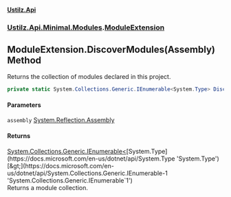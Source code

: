 #### [Ustilz.Api](index.md 'index')
### [Ustilz.Api.Minimal.Modules](Ustilz.Api.Minimal.Modules.md 'Ustilz.Api.Minimal.Modules').[ModuleExtension](Ustilz.Api.Minimal.Modules.ModuleExtension.md 'Ustilz.Api.Minimal.Modules.ModuleExtension')

## ModuleExtension.DiscoverModules(Assembly) Method

Returns the collection of modules declared in this project.

```csharp
private static System.Collections.Generic.IEnumerable<System.Type> DiscoverModules(System.Reflection.Assembly? assembly=null);
```
#### Parameters

<a name='Ustilz.Api.Minimal.Modules.ModuleExtension.DiscoverModules(System.Reflection.Assembly).assembly'></a>

`assembly` [System.Reflection.Assembly](https://docs.microsoft.com/en-us/dotnet/api/System.Reflection.Assembly 'System.Reflection.Assembly')

#### Returns
[System.Collections.Generic.IEnumerable&lt;](https://docs.microsoft.com/en-us/dotnet/api/System.Collections.Generic.IEnumerable-1 'System.Collections.Generic.IEnumerable`1')[System.Type](https://docs.microsoft.com/en-us/dotnet/api/System.Type 'System.Type')[&gt;](https://docs.microsoft.com/en-us/dotnet/api/System.Collections.Generic.IEnumerable-1 'System.Collections.Generic.IEnumerable`1')  
Returns a module collection.